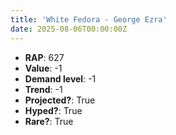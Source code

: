 ```yaml
---
title: 'White Fedora - George Ezra'
date: 2025-08-06T00:00:00Z
---
```

- **RAP**: 627
- **Value**: -1
- **Demand level**: -1
- **Trend**: -1
- **Projected?**: True
- **Hyped?**: True
- **Rare?**: True
